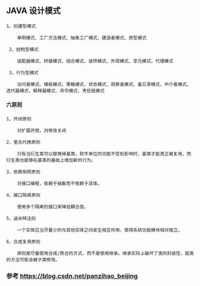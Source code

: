 
##   JAVA 设计模式
    
    1、创建型模式
        
        单例模式、工厂方法模式、抽象工厂模式、建造者模式、原型模式
        
     2、结构型模式
     
        适配器模式、桥接模式、组合模式、装饰模式、外观模式、享元模式、代理模式
        
     3、行为型模式
     
        访问者模式、模板模式、策略模式、状态模式、观察者模式、备忘录模式、中介者模式、迭代器模式、解释器模式、命令模式、责任链模式

#### 六原则
    
    1、开闭原则
        
        对扩展开放，对修改关闭
        
    2、里氏代换原则
        
        只有当衍生类可以替换掉基类，软件单位的功能不受到影响时，基类才能真正被复用，而衍生类也能够在基类的基础上增加新的行为。

    3、依赖倒转原则
        
        对接口编程，依赖于抽象而不依赖于具体。

    4、接口隔离原则

        使用多个隔离的接口来降低耦合度。

    5、迪米特法则
        
        一个实体应当尽量少的与其他实体之间发生相互作用，使得系统功能模块相对独立。

    6、合成复用原则
        
        原则是尽量使用合成/聚合的方式，而不是使用继承。继承实际上破坏了类的封装性，超类的方法可能会被子类修改。


###  参考 https://blog.csdn.net/panzihao_beijing